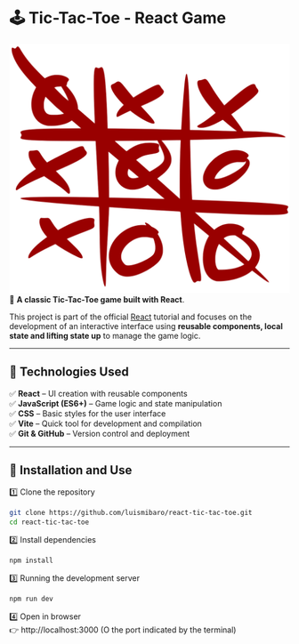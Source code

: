 # 🕹️ Tic-Tac-Toe - React Game<br>
![tic-tac-toe-image](images/Tic_tac_toe.svg)<br>
🎯 **A classic Tic-Tac-Toe game built with React**.<br>

This project is part of the official [React](https://react.dev/learn/tutorial-tic-tac-toe) tutorial and focuses on the development of an interactive interface using **reusable components, local state and lifting state up** to manage the game logic.<br>

---

## 🚀 Technologies Used<br>
✅ **React** – UI creation with reusable components<br>
✅ **JavaScript (ES6+)** – Game logic and state manipulation <br>
✅ **CSS** – Basic styles for the user interface<br>
✅ **Vite** – Quick tool for development and compilation<br>
✅ **Git & GitHub** – Version control and deployment<br>

---

##  🔧  Installation and Use<br>
1️⃣ Clone the repository<br>
```bash
git clone https://github.com/luismibaro/react-tic-tac-toe.git
cd react-tic-tac-toe
```

2️⃣ Install dependencies<br>
```bash
npm install
```

3️⃣ Running the development server<br>
```bash
npm run dev
```

4️⃣ Open in browser<br>
👉 http://localhost:3000 (O the port indicated by the terminal)



```
